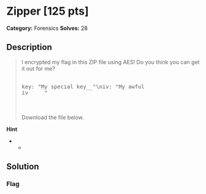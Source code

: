 # Zipper [125 pts]

**Category:** Forensics
**Solves:** 28

## Description
>I encrypted my flag in this ZIP file using AES! Do you think you can get it out for me? <br><br><pre>key: "My special key__"\niv:  "My awful iv_____"</pre><br><br>Download the file below.

**Hint**
* -

## Solution

### Flag

